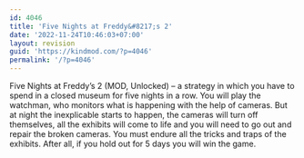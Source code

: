 ```yaml
---
id: 4046
title: 'Five Nights at Freddy&#8217;s 2'
date: '2022-11-24T10:46:03+07:00'
layout: revision
guid: 'https://kindmod.com/?p=4046'
permalink: '/?p=4046'
---
```


Five Nights at Freddy’s 2 (MOD, Unlocked) – a strategy in which you have to spend in a closed museum for five nights in a row. You will play the watchman, who monitors what is happening with the help of cameras. But at night the inexplicable starts to happen, the cameras will turn off themselves, all the exhibits will come to life and you will need to go out and repair the broken cameras. You must endure all the tricks and traps of the exhibits. After all, if you hold out for 5 days you will win the game.